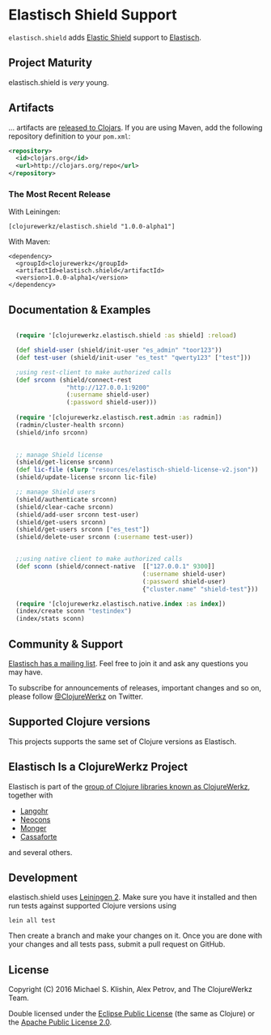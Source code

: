 # Elastisch Shield Support

`elastisch.shield` adds [Elastic Shield](https://www.elastic.co/products/x-pack/security) support to [Elastisch](http://clojureelasticsearch.info).


## Project Maturity

elastisch.shield is *very* young.


## Artifacts

... artifacts are [released to Clojars](https://clojars.org/clojurewerkz/elastisch.shield). If you are using Maven, add the following repository
definition to your `pom.xml`:

``` xml
<repository>
  <id>clojars.org</id>
  <url>http://clojars.org/repo</url>
</repository>
```

### The Most Recent Release

With Leiningen:

    [clojurewerkz/elastisch.shield "1.0.0-alpha1"]


With Maven:

    <dependency>
      <groupId>clojurewerkz</groupId>
      <artifactId>elastisch.shield</artifactId>
      <version>1.0.0-alpha1</version>
    </dependency>


## Documentation & Examples

```clojure

  (require '[clojurewerkz.elastisch.shield :as shield] :reload)

  (def shield-user (shield/init-user "es_admin" "toor123"))
  (def test-user (shield/init-user "es_test" "qwerty123" ["test"]))

  ;using rest-client to make authorized calls
  (def srconn (shield/connect-rest
                "http://127.0.0.1:9200"
                (:username shield-user)
                (:password shield-user)))
                
  (require '[clojurewerkz.elastisch.rest.admin :as radmin])
  (radmin/cluster-health srconn)
  (shield/info srconn)

  
  ;; manage Shield license
  (shield/get-license srconn)
  (def lic-file (slurp "resources/elastisch-shield-license-v2.json"))
  (shield/update-license srconn lic-file)

  ;; manage Shield users
  (shield/authenticate srconn)
  (shield/clear-cache srconn)
  (shield/add-user srconn test-user)
  (shield/get-users srconn)
  (shield/get-users srconn ["es_test"])
  (shield/delete-user srconn (:username test-user))


  ;;using native client to make authorized calls
  (def sconn (shield/connect-native  [["127.0.0.1" 9300]]
                                     (:username shield-user)
                                     (:password shield-user)
                                     {"cluster.name" "shield-test"}))

  (require '[clojurewerkz.elastisch.native.index :as index])
  (index/create sconn "testindex")
  (index/stats sconn)

```

## Community & Support

[Elastisch has a mailing
list](https://groups.google.com/forum/#!forum/clojure-elasticsearch). Feel
free to join it and ask any questions you may have.

To subscribe for announcements of releases, important changes and so on, please follow [@ClojureWerkz](https://twitter.com/clojurewerkz) on Twitter.



## Supported Clojure versions

This projects supports the same set of Clojure versions as Elastisch.


## Elastisch Is a ClojureWerkz Project

Elastisch is part of the [group of Clojure libraries known as ClojureWerkz](http://clojurewerkz.org), together with

 * [Langohr](http://clojurerabbitmq.info)
 * [Neocons](http://clojureneo4j.info)
 * [Monger](http://clojuremongodb.info)  
 * [Cassaforte](http://clojurecassandra.info)

and several others.


## Development

elastisch.shield uses [Leiningen
2](https://github.com/technomancy/leiningen/blob/master/doc/TUTORIAL.md). Make
sure you have it installed and then run tests against supported
Clojure versions using

    lein all test

Then create a branch and make your changes on it. Once you are done
with your changes and all tests pass, submit a pull request on GitHub.



## License

Copyright (C) 2016 Michael S. Klishin, Alex Petrov, and The ClojureWerkz Team.

Double licensed under the [Eclipse Public License](http://www.eclipse.org/legal/epl-v10.html) (the same as Clojure) or
the [Apache Public License 2.0](http://www.apache.org/licenses/LICENSE-2.0.html).
